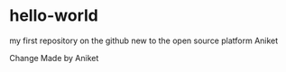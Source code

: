 # hello-world
my first repository on the github
new to the open source platform
Aniket

Change Made by Aniket
